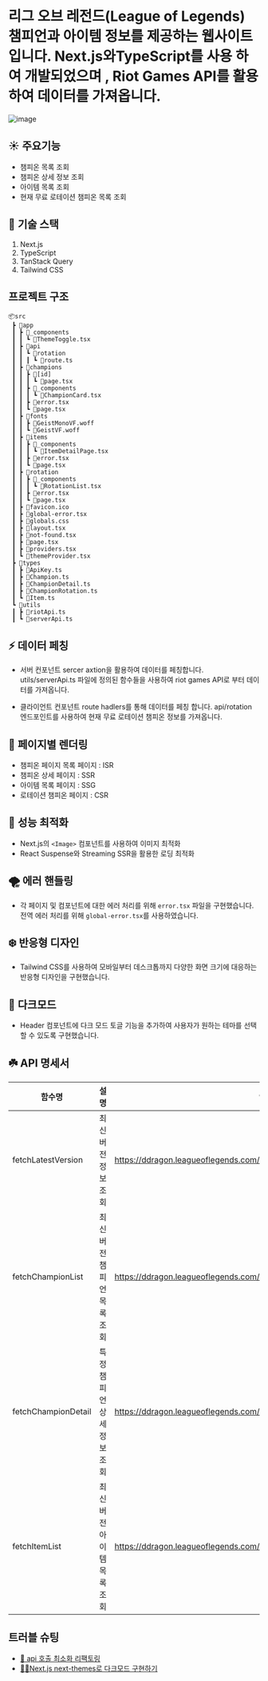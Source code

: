 #  리그 오브 레전드(League of Legends) 챔피언과 아이템 정보를 제공하는 웹사이트입니다. Next.js와TypeScript를 사용 하여 개발되었으며 , Riot Games API를 활용하여 데이터를 가져옵니다.
![image](https://github.com/user-attachments/assets/e81d2387-dc4a-4d53-bce2-8817c2701c33)


## ☀️ 주요기능
- 챔피온 목록 조회   
- 챔피온 상세 정보 조회    
- 아이템 목록 조회
- 현재 무료 로테이션 챔피온 목록 조회

## 🌈 기술 스택 
1. Next.js
2. TypeScript  
3. TanStack Query  
4. Tailwind CSS

## 프로젝트 구조
```
📦src
 ┣ 📂app
 ┃ ┣ 📂_components
 ┃ ┃ ┗ 📜ThemeToggle.tsx
 ┃ ┣ 📂api
 ┃ ┃ ┗ 📂rotation
 ┃ ┃ ┃ ┗ 📜route.ts
 ┃ ┣ 📂champions
 ┃ ┃ ┣ 📂[id]
 ┃ ┃ ┃ ┗ 📜page.tsx
 ┃ ┃ ┣ 📂_components
 ┃ ┃ ┃ ┗ 📜ChampionCard.tsx
 ┃ ┃ ┣ 📜error.tsx
 ┃ ┃ ┗ 📜page.tsx
 ┃ ┣ 📂fonts
 ┃ ┃ ┣ 📜GeistMonoVF.woff
 ┃ ┃ ┗ 📜GeistVF.woff
 ┃ ┣ 📂items
 ┃ ┃ ┣ 📂_components
 ┃ ┃ ┃ ┗ 📜ItemDetailPage.tsx
 ┃ ┃ ┣ 📜error.tsx
 ┃ ┃ ┗ 📜page.tsx
 ┃ ┣ 📂rotation
 ┃ ┃ ┣ 📂_components
 ┃ ┃ ┃ ┗ 📜RotationList.tsx
 ┃ ┃ ┣ 📜error.tsx
 ┃ ┃ ┗ 📜page.tsx
 ┃ ┣ 📜favicon.ico
 ┃ ┣ 📜global-error.tsx
 ┃ ┣ 📜globals.css
 ┃ ┣ 📜layout.tsx
 ┃ ┣ 📜not-found.tsx
 ┃ ┣ 📜page.tsx
 ┃ ┣ 📜providers.tsx
 ┃ ┗ 📜themeProvider.tsx
 ┣ 📂types
 ┃ ┣ 📜ApiKey.ts
 ┃ ┣ 📜Champion.ts
 ┃ ┣ 📜ChampionDetail.ts
 ┃ ┣ 📜ChampionRotation.ts
 ┃ ┗ 📜Item.ts
 ┗ 📂utils
 ┃ ┣ 📜riotApi.ts
 ┃ ┗ 📜serverApi.ts
```

## ⚡️ 데이터 페칭
- 서버 컨포넌트
 sercer axtion을 활용하여 데이터를 페칭합니다. utils/serverApi.ts 파일에 정의된 함수들을 사용하여 riot games API로 부터 데이터를 가져옵니다.

- 클라이언트 컨포넌트
route hadlers를 통해 데이터를 페칭 합니다. api/rotation 엔드포인트를 사용하여 현재 무료 로테이션 챔피온 정보를 가져옵니다.

## 💫 페이지별 렌더링
- 챔피온 페이지 목록 페이지 : ISR
- 챔피온 상세 페이지 : SSR
- 아이템 목록 페이지 : SSG
- 로테이션 챔피온 페이지 : CSR  

## 🫧 성능 최적화
- Next.js의 `<Image>` 컴포넌트를 사용하여 이미지 최적화
- React Suspense와 Streaming SSR을 활용한 로딩 최적화
   
## 🌪️ 에러 핸들링
- 각 페이지 및 컴포넌트에 대한 에러 처리를 위해 `error.tsx` 파일을 구현했습니다. 전역 에러 처리를 위해 `global-error.tsx`를 사용하였습니다.   
   
## ❄️ 반응형 디자인   
- Tailwind CSS를 사용하여 모바일부터 데스크톱까지 다양한 화면 크기에 대응하는 반응형 디자인을 구현했습니다.
   
## 🌛 다크모드
- Header 컴포넌트에 다크 모드 토글 기능을 추가하여 사용자가 원하는 테마를 선택할 수 있도록 구현했습니다.

## ☘️ API 명세서
| 함수명 | 설명 | 엔드포인트 |
| --- | --- | --- |
| fetchLatestVersion | 최신 버전 정보 조회 | https://ddragon.leagueoflegends.com/api/versions.json |
| fetchChampionList | 최신 버전 챔피언 목록 조회 | https://ddragon.leagueoflegends.com/cdn/${version}/data/ko_KR/champion.json |
| fetchChampionDetail | 특정 챔피언 상세 정보 조회 | https://ddragon.leagueoflegends.com/cdn/${version}/data/ko_KR/champion/${id}.json |
| fetchItemList | 최신 버전 아이템 목록 조회 |  https://ddragon.leagueoflegends.com/cdn/${version}/data/ko_KR/item.json |
   
## 트러블 슈팅  
- [🚗 api 호출 최소화 리팩토링 ](https://zzieni.tistory.com/129)   
- [🙋‍♂️Next.js next-themes로 다크모드 구현하기](https://zzieni.tistory.com/128)


